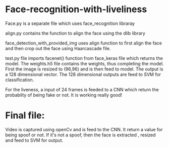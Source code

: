 # Face-recognition-with-liveliness

Face.py is a separate file which uses face_recognition libraray

align.py contains the function to align the face using the dlib library

face_detection_with_provided_img uses align function to first align the face and then crop out the face using Haarcascade file. 

test.py file imports facenet() function from face_keras file which returns the model. The weights.h5 file contains the weights, thus completing the model. First the image is resized to (96,96) and is then feed to model. The output is a 128 dimensional vector.
The 128 dimensional outputs are feed to SVM for classification.

For the liveness, a input of 24 frames is feeded to a CNN which return the probabilty of being fake or not. It is working really good!

# Final file:

Video is captured using openCv and is feed to the CNN. It return a value for being spoof or not. If it's not a spoof, then the face is extracted , resized and feed to SVM for output.
